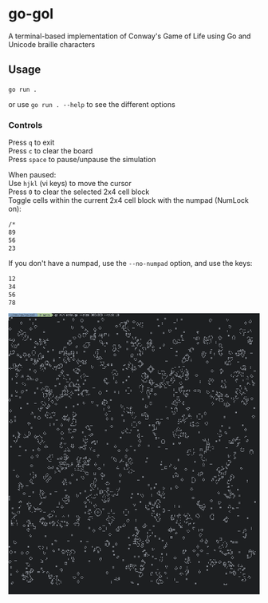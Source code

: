 # go-gol
A terminal-based implementation of Conway's Game of Life using Go and Unicode braille characters 

## Usage
`go run .`

or use `go run . --help` to see the different options

### Controls
Press `q` to exit  
Press `c` to clear the board  
Press `space` to pause/unpause the simulation

When paused:  
Use `hjkl` (vi keys) to move the cursor  
Press `0` to clear the selected 2x4 cell block  
Toggle cells within the current 2x4 cell block with the numpad (NumLock on):
```
/*
89
56
23
```

If you don't have a numpad, use the `--no-numpad` option, and use the keys:
```
12
34
56
78
```

![Screenshot of a large game of life board running in a terminal](/screenshots/gol.png)
